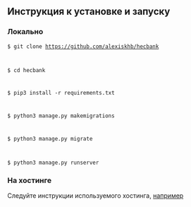 ## Инструкция к установке и запуску
### Локально
<code>$ git clone https://github.com/alexiskhb/hecbank

$ cd hecbank

$ pip3 install -r requirements.txt

$ python3 manage.py makemigrations

$  python3 manage.py migrate

$ python3 manage.py runserver
</code>
### На хостинге
Следуйте инструкции используемого хостинга, [например](https://www.reg.ru/support/hosting-i-servery/yazyki-programmirovaniya-i-skripty/kak-ustanovit-django-na-hosting)
